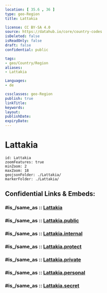 ```yaml
---
location: [ 35.6 , 36 ] 
type: geo-Region
title: Lattakia

license: CC BY-SA 4.0
source: https://datahub.io/core/country-codes
isDeleted: false
isReadOnly: false
draft: false
confidential: public

tags:
- geo/Country/Region
aliases:
- Lattakia

Languages:
- de

cssclasses: geo-Region
publish: true
linkTitle: 
keywords: 
layout: 
publishDate: 
expiryDate: 
---
```


# Lattakia

```leaflet
id: Lattakia
zoomFeatures: true 
minZoom: 2 
maxZoom: 18
geojsonFolder: ./Lattakia/
markerFolder: ./Lattakia/
```


## Confidential Links & Embeds: 

### #is_/same_as :: [Lattakia](/_Standards/Earth/Continent/Asia/Asia~West/Syria/Governorates~Syria/Lattakia.md) 

### #is_/same_as :: [Lattakia.public](/_public/Earth/Continent/Asia/Asia~West/Syria/Governorates~Syria/Lattakia.public.md) 

### #is_/same_as :: [Lattakia.internal](/_internal/Earth/Continent/Asia/Asia~West/Syria/Governorates~Syria/Lattakia.internal.md) 

### #is_/same_as :: [Lattakia.protect](/_protect/Earth/Continent/Asia/Asia~West/Syria/Governorates~Syria/Lattakia.protect.md) 

### #is_/same_as :: [Lattakia.private](/_private/Earth/Continent/Asia/Asia~West/Syria/Governorates~Syria/Lattakia.private.md) 

### #is_/same_as :: [Lattakia.personal](/_personal/Earth/Continent/Asia/Asia~West/Syria/Governorates~Syria/Lattakia.personal.md) 

### #is_/same_as :: [Lattakia.secret](/_secret/Earth/Continent/Asia/Asia~West/Syria/Governorates~Syria/Lattakia.secret.md)

